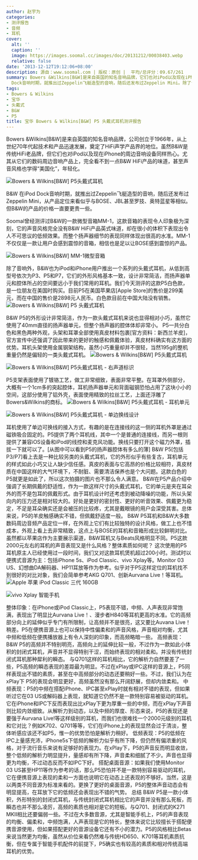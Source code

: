 ```yaml
---
author: 赵宇为
categories:
- 测评报告
- 音频
- 耳机
cover:
  alt: ''
  caption: ''
  image: https://images.soomal.cc/images/doc/20131212/00038403.webp
  relative: false
date: '2013-12-12T19:12:06+08:00'
description: 源自：www.soomal.com | 版权：原创 |  平均/总评分：09.67/261
summary: Bowers &Wilkins[B&W]是来自英国的知名音响品牌，它们也对iPod以及现在iPhone的周边音响设备同样热心。B&W 在iPod
  Dock音响时期，就推出过Zeppelin飞艇造型的音响，随后还发布过Zeppelin Mini。除了音响外，B&W也为iPod和iPhone用户推出一个系列的头戴式耳机，从低到高型号依次为P3、P5和P7，
tags:
- Bowers & Wilkins
- 宝华
- 头戴式
- B&W
- P5
title: 宝华 Bowers & Wilkins[B&W] P5 头戴式耳机测评报告
---
```


Bowers &Wilkins[B&W]是来自英国的知名音响品牌，公司创立于1966年，从上世纪70年代起技术和产品迅速发展，奠定了HiFi声学产品界的地位。虽然B&W是传统HiFi老品牌，但它们也对iPod以及现在iPhone的周边音响设备同样热心。尤其从它们的数码周边音响产品上，完全看不到一点B&W HiFi产品的味道，甚至声音风格也学得“美国化”，年轻化。



![Bowers & Wilkins[B&W] P5头戴式耳机](https://images.soomal.cc/images/doc/20131115/00037418.webp)



B&W 在iPod Dock音响时期，就推出过Zeppelin飞艇造型的音响，随后还发布过Zeppelin Mini，从产品定位来看似乎与BOSE、JBL甚至罗技、奥特蓝星等相似。但B&W的产品的价格一直要更贵一些。



Soomal曾经测评过B&W的一款微型音箱MM-1，这款音箱的表现令人印象极为深刻，它的声音风格完全没有B&W HiFi产品英式味道，却在很小的体积下表现出令人不可思议的低频效果。而整个扬声器细节的表现同样体现出很高的水准。MM-1不仅仅是一款让用户会感到震惊的音箱，相信也是足以让BOSE感到震惊的产品。



![Bowers & Wilkins[B&W] MM-1微型音箱](https://images.soomal.cc/images/doc/20110401/00009956.webp)




除了音响外，B&W也为iPod和iPhone用户推出一个系列的头戴式耳机，从低到高型号依次为P3、P5和P7，它们的外形风格基本一致，设计非常简洁，而扬声器单元和腔体所占的空间要远小于我们常用的耳机。我们今天测评的这款P5白色款，是一位朋友在美国时购买。目前P5在美国苹果店[Apple Store]的售价是299美元，而在中国的售价是2898元人民币。白色款目前在中国大陆没有销售。
![Bowers & Wilkins[B&W] P5 头戴式耳机](https://images.soomal.cc/images/doc/20131115/00037405.webp)




B&W P5的外形设计非常简洁，作为一款头戴式耳机来说也显得相对小巧，虽然它使用了40mm直径的扬声器单元，但整个扬声器的腔体体却非常小。
P5一共分白色和黑色两种外观，头架和耳罩全部使用真皮材料包裹[官方资料：新西兰羊皮]，官方宣传中还强调了因此带来的更好的触感和佩戴体验，真皮材料确实有这方面的优势。耳机头架使用金属钢架结构，虽然小巧重量却并不很轻，当然195g的整机重量仍然是偏轻的一类头戴式耳机。
![Bowers & Wilkins[B&W] P5头戴式耳机](https://images.soomal.cc/images/doc/20131115/00037407_01.webp)




![Bowers & Wilkins[B&W] P5头戴式耳机 - 右声道标识](https://images.soomal.cc/images/doc/20131115/00037409_01.webp)




P5支架表面使用了镀铬工艺，做工非常细致，表面非常平整。在耳罩外侧部分，大概有一个1cm多的突起腔体，耳机扬声器单元和背面磁钢恐怕占用了这块小小的空间，这部分使用了铝外壳，表面使用精致的拉丝工艺，上面还浮雕了Bowers&Wilkins的商标。
![Bowers & Wilkins[B&W] P5头戴式耳机 - 耳机单元](https://images.soomal.cc/images/doc/20131115/00037411_01.webp)




![Bowers & Wilkins[B&W] P5头戴式耳机 - 单边换线设计](https://images.soomal.cc/images/doc/20131115/00037413_01.webp)




耳机使用了单边可换线的接入方式，有趣的是在连接线的这一侧的耳机外罩是通过磁铁吸合固定的。P5提供了两个耳机线，其中一个是普通的连接线，而另一根则提供了兼容iOS设备和iPod的线控和麦克风功能。换线只要打开这个磁力外罩，插拔一下就可以了。[从图中可以看到P5的扬声器腔体有多么的薄]
B&W P5[包括P3/P7]看上去是一种比较另类的头戴式耳机，它的外形似乎有些复古，耳机单元的样式如此小巧又让人缺少信任感。真皮的表面与它高昂的价格比较相符，真皮材质在中国这样的大气环境下，不耐脏、需要清洁保养也是个大问题。这款白色的P5就更是如此了，所以这次拍摄的图片也不那么令人满意。
B&W在P5产品介绍中强调了长期佩戴的舒适性，作为一款这样尺寸的头戴式耳机，它的单元是夹在耳朵外的而不是包耳的佩戴形式。由于耳机设计时还考虑到被动降噪的功能，所以头架向内的压力还是相对较大的。好处是更好的密封性、更好的听音效果、佩戴更为稳定，不足是耳朵确实还是会被压的比较疼，尤其是戴眼镜的用户会深受其害。总体来说，P5的羊皮触感确实不错，但佩戴舒适度一般。
B&W P5耳机和B&W大多数数码周边音频产品定位一样，在外观上它们有比较独特的设计风格，做工上也不惜成本，外观上看上去非常精致，这点上与BOSE的耳机和音箱形成比较鲜明对比。虽然都以苹果店作为主要展示渠道，B&W耳机又与Beats风格明显不同。P5这款2000元左右的耳机的声音表现又是什么风格？整体素质如何呢？
这次使用的P5耳机原主人已经使用过一段时间，我们又对这款耳机煲机超过200小时。测试时以便携式音源为主：包括iPhone 5s、iPod Classic、vivo Xplay等。Monitor 03 US、幻想曲DA解码器、HP11耳放等作为参考。似乎对于P5这样定位的耳机找不到很好的对比对象，我们会简单参考AKG Q701、创新Aurvana Live！等耳机。
![Apple 苹果 iPod Classic 三代 160GB](https://images.soomal.cc/images/doc/20130302/00028044_01.webp)




![vivo Xplay 智能手机](https://images.soomal.cc/images/doc/20130523/00031193_01.webp)




整体印象：在iPhone或iPod Classic上，P5表现不错，中频、人声表现非常饱满，表现出了明显比Aurvana Live！、漫步者H840等耳机更高的水准。它的高频部分向上的延伸似乎专门有所限制，让高频并不是很亮，这又要比Auvana Live！稍差。P5在便携音源上也可以保持中性偏柔和的声音风格，声音相对均衡，尤其中频和低频在便携播放器上有令人深刻的印象，而高频略暗一些。
高频表现：B&W P5的高频并不特别明亮，高频向上的延伸比较一般，不过作为一款如此小体积的封闭式耳机，声音并不显得特别干涩，而始终表现的相对柔和。并没有传统封闭式耳机那种犀利的瞬态。
与Q701这样的耳机相比，它的解析力自然要差了一些，P5高频的瞬态表现的差距最为明显。不过在xPlay或IPC这样的音源上，P5同样表现出不错的素质，甚至在中高频部分的动态还要稍好一些。不过，我们认为在xPlay下 P5的表现会明显更好，高频虽然没有那么开阔舒展，但却内敛柔和。
中频表现：P5的中频在搭配iPhone、IPC甚至xPlay时就有相对不错的表现，但如果听过它在03 US或解码器上表现，就知道它仍然不是一款特别容易被驱动的耳机。它在iPhone和IPC下反而表现出比xPlay下更为厚重一些的中频，而在xPlay下声音则比较内敛细致。从解析力到动态，以及中频的厚度、形态来说，P5的表现还是要强于Aurvana Live!等这样级别的耳机，而我们也很难找一个2000元级别的耳机和它对比？例如K702、Q701等等，它们在iPhone上的表现显然会过于清淡，整体听感应该还不如P5，惟一的优势恐怕是解析力稍好。
低频表现：P5的低频在IPC上量感充沛，iPhone5s下低频的解析力似乎有所下降，但仍然有偏浓重的风格，对于流行音乐来说有足够好的表现力。在xPlay下，P5的声音反而明显收敛，整个低频的解析力明显提升，量感却有所下降，声音柔和细腻了不少。声音也显得更为均衡，不过动态反而不如IPC下好。
搭配桌面音源：如果我们使用Monitor 03 US甚至HP11等作为参考的话，那么P5恐怕并不是一款特别容易驱动的耳机，它在便携音源上表现的柔和一方面也说明它在动态上还表现的不够好。当然，这是以两类不同音源为标准来看的。更换了更好的桌面音源，P5的整体声音动态会有明显提高，在耳放下它的低频还会表现出不错的气势。
总结
B&W P5是一款小体积，外形特别的封闭式耳机，与传统封闭式耳机相比它的声音并没有那么死板，而瞬态也并不那么凌厉，高频的素质也相对是它的短板。与Q701、封闭式的K271 MKII相比还要偏弱一些。不过在大多数音源，尤其是智能手机上，P5的声音表现的均衡、偏柔和，中频饱满，人声表现是它的特长，整体来说它比较擅长于搭配便携音源使用，但如果搭配更好的音源设备它还有不小的潜力。P5的风格相比Betas来说当然更为均衡，虽然从价位来看仍然难与传统HD650、K701等耳机素质抗衡，但在专属于智能手机配件的前提下，P5确实也有较高的素质和相对传统高端耳机的优势。